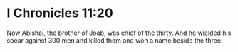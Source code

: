# I Chronicles 11:20

Now Abishai, the brother of Joab, was chief of the thirty. And he wielded his spear against 300 men and killed them and won a name beside the three.
